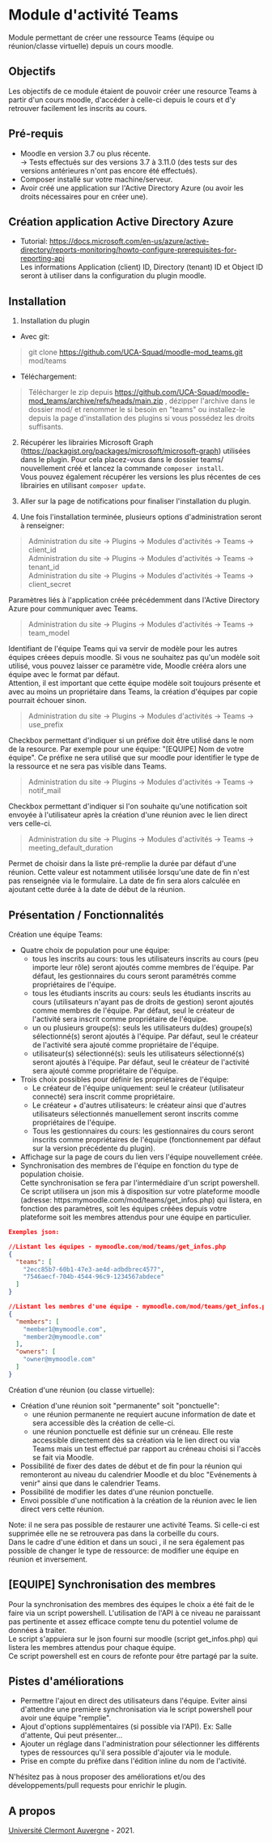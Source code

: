 Module d'activité Teams
==================================
Module permettant de créer une ressource Teams (équipe ou réunion/classe virtuelle) depuis un cours moodle.

Objectifs
------------
Les objectifs de ce module étaient de pouvoir créer une resource Teams à partir d'un cours moodle, d'accéder à celle-ci depuis le cours et d'y retrouver facilement les inscrits au cours. 

Pré-requis
------------
- Moodle en version 3.7 ou plus récente.<br/>
-> Tests effectués sur des versions 3.7 à 3.11.0 (des tests sur des versions antérieures n'ont pas encore été effectués).<br/>
- Composer installé sur votre machine/serveur.
- Avoir créé une application sur l'Active Directory Azure (ou avoir les droits nécessaires pour en créer une).

Création application Active Directory Azure
------------
- Tutorial: <a href="https://docs.microsoft.com/en-us/azure/active-directory/reports-monitoring/howto-configure-prerequisites-for-reporting-api" target="_blank">https://docs.microsoft.com/en-us/azure/active-directory/reports-monitoring/howto-configure-prerequisites-for-reporting-api</a> <br/>
Les informations Application (client) ID, Directory (tenant) ID et Object ID seront à utiliser dans la configuration du plugin moodle. 


Installation
------------
1. Installation du plugin

- Avec git:
> git clone https://github.com/UCA-Squad/moodle-mod_teams.git mod/teams

- Téléchargement:
> Télécharger le zip depuis <a href="https://github.com/UCA-Squad/moodle-mod_teams/archive/refs/heads/main.zip" target="_blank">https://github.com/UCA-Squad/moodle-mod_teams/archive/refs/heads/main.zip </a>, dézipper l'archive dans le dossier mod/ et renommer le si besoin en "teams" ou installez-le depuis la page d'installation des plugins si vous possédez les droits suffisants.

2. Récupérer les librairies Microsoft Graph (https://packagist.org/packages/microsoft/microsoft-graph) utilisées dans le plugin. Pour cela placez-vous dans le dossier teams/ nouvellement créé et lancez la commande ```composer install```.<br/>
Vous pouvez également récupérer les versions les plus récentes de ces librairies en utilisant ```composer update```.
  
3. Aller sur la page de notifications pour finaliser l'installation du plugin.

4. Une fois l'installation terminée, plusieurs options d'administration seront à renseigner:

> Administration du site -> Plugins -> Modules d'activités -> Teams -> client_id<br/>
> Administration du site -> Plugins -> Modules d'activités -> Teams -> tenant_id<br/>
> Administration du site -> Plugins -> Modules d'activités -> Teams -> client_secret

Paramètres liés à l'application créée précédemment dans l'Active Directory Azure pour communiquer avec Teams.

> Administration du site -> Plugins -> Modules d'activités -> Teams -> team_model

Identifiant de l'équipe Teams qui va servir de modèle pour les autres équipes créees depuis moodle. Si vous ne souhaitez pas qu'un modèle soit utilisé, vous pouvez laisser ce paramètre vide, Moodle crééra alors une équipe avec le format par défaut.<br/>
Attention, il est important que cette équipe modèle soit toujours présente et avec au moins un propriétaire dans Teams, la création d'équipes par copie pourrait échouer sinon.

> Administration du site -> Plugins -> Modules d'activités -> Teams -> use_prefix 

Checkbox permettant d'indiquer si un préfixe doit être utilisé dans le nom de la resource. Par exemple pour une équipe: "[EQUIPE] Nom de votre équipe". Ce préfixe ne sera utilisé que sur moodle pour identifier le type de la ressource et ne sera pas visible dans Teams.

> Administration du site -> Plugins -> Modules d'activités -> Teams -> notif_mail

Checkbox permettant d'indiquer si l'on souhaite qu'une notification soit envoyée à l'utilisateur après la création d'une réunion avec le lien direct vers celle-ci.

> Administration du site -> Plugins -> Modules d'activités -> Teams -> meeting_default_duration
 
Permet de choisir dans la liste pré-remplie la durée par défaut d'une réunion. Cette valeur est notamment utilisée lorsqu'une date de fin n'est pas renseignée via le formulaire. La date de fin sera alors calculée en ajoutant cette durée à la date de début de la réunion.


Présentation / Fonctionnalités
------------
<p>Création une équipe Teams:</p>

- Quatre choix de population pour une équipe:  
  - tous les inscrits au cours: tous les utilisateurs inscrits au cours (peu importe leur rôle) seront ajoutés comme membres de l'équipe. Par défaut, les gestionnaires du cours seront paramétrés comme propriétaires de l'équipe.
  - tous les étudiants inscrits au cours: seuls les étudiants inscrits au cours (utilisateurs n'ayant pas de droits de gestion) seront ajoutés comme membres de l'équipe. Par défaut, seul le créateur de l'activité sera inscrit comme propriétaire de l'équipe.
  - un ou plusieurs groupe(s): seuls les utilisateurs du(des) groupe(s) sélectionné(s) seront ajoutés à l'équipe. Par défaut, seul le créateur de l'activité sera ajouté comme propriétaire de l'équipe.
  - utilisateur(s) sélectionné(s): seuls les utilisateurs sélectionné(s) seront ajoutés à l'équipe. Par défaut, seul le créateur de l'activité sera ajouté comme propriétaire de l'équipe.
- Trois choix possibles pour définir les propriétaires de l'équipe:
  - Le créateur de l'équipe uniquement: seul le créateur (utilisateur connecté) sera inscrit comme propriétaire.
  - Le créateur + d'autres utilisateurs: le créateur ainsi que d'autres utilisateurs sélectionnés manuellement seront inscrits comme propriétaires de l'équipe.
  - Tous les gestionnaires du cours: les gestionnaires du cours seront inscrits comme propriétaires de l'équipe (fonctionnement par défaut sur la version précédente du plugin).
- Affichage sur la page de cours du lien vers l'équipe nouvellement créée.
- Synchronisation des membres de l'équipe en fonction du type de population choisie.<br/>
Cette synchronisation se fera par l'intermédiaire d'un script powershell. Ce script utilisera un json mis à disposition sur votre plateforme moodle (adresse: https:mymoodle.com/mod/teams/get_infos.php) qui listera, en fonction des paramètres, soit les équipes créées depuis votre plateforme soit les membres attendus pour une équipe en particulier.
```json
Exemples json:

//Listant les équipes - mymoodle.com/mod/teams/get_infos.php
{
  "teams": [
    "2ecc85b7-60b1-47e3-ae4d-adbdbrec4577",
    "7546aecf-704b-4544-96c9-1234567abdece"
  ]
}

//Listant les membres d'une équipe - mymoodle.com/mod/teams/get_infos.php?team_id=2ecc85b7-60b1-47e3-ae4d-adbdbrec4577
{
  "members": [
    "member1@mymoodle.com",
    "member2@mymoodle.com"
  ],
  "owners": [
    "owner@mymoodle.com"
  ]
}
```
<p>Création d'une réunion (ou classe virtuelle):</p>

- Création d'une réunion soit "permanente" soit "ponctuelle":
  - une réunion permanente ne requiert aucune information de date et sera accessible dès la création de celle-ci.
  - une réunion ponctuelle est définie sur un créneau. Elle reste accessible directement dès sa création via le lien direct ou via Teams mais un test effectué par rapport au créneau choisi si l'accès se fait via Moodle.
- Possibilité de fixer des dates de début et de fin pour la réunion qui remonteront au niveau du calendrier Moodle et du bloc "Evénements à venir" ainsi que dans le calendrier Teams.
- Possibilité de modifier les dates d'une réunion ponctuelle.
- Envoi possible d'une notification à la création de la réunion avec le lien direct vers cette réunion.

<p>Note: il ne sera pas possible de restaurer une activité Teams. Si celle-ci est supprimée elle ne se retrouvera pas dans la corbeille du cours.<br/>
Dans le cadre d'une édition et dans un souci , il ne sera également pas possible de changer le type de ressource: de modifier une équipe en réunion et inversement.</p>

[EQUIPE] Synchronisation des membres
-----

Pour la synchronisation des membres des équipes le choix a été fait de le faire via un script powershell. L'utilisation de l'API à ce niveau ne paraissant pas pertinente et assez efficace compte tenu du potentiel volume de données à traiter.<br/>
Le script s'appuiera sur le json fourni sur moodle (script get_infos.php) qui listera les membres attendus pour chaque équipe.<br/>
Ce script powershell est en cours de refonte pour être partagé par la suite.

Pistes d'améliorations
-----
- Permettre l'ajout en direct des utilisateurs dans l'équipe. Eviter ainsi d'attendre une première synchronisation via le script powershell pour avoir une équipe "remplie".
- Ajout d'options supplémentaires (si possible via l'API). Ex: Salle d'attente, Qui peut présenter...
- Ajouter un réglage dans l'administration pour sélectionner les différents types de ressources qu'il sera possible d'ajouter via le module.
- Prise en compte du préfixe dans l'édition inline du nom de l'activité.
<p>N'hésitez pas à nous proposer des améliorations et/ou des développements/pull requests pour enrichir le plugin.</p>  

A propos
------
<a href="https://www.uca.fr">Université Clermont Auvergne</a> - 2021.<br/>
